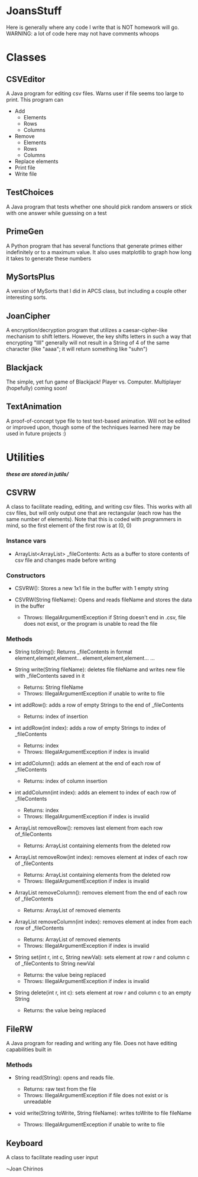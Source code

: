 # JoansStuff
Here is generally where any code I write that is NOT homework will go.
WARNING: a lot of code here may not have comments whoops

# Classes

## CSVEditor
A Java program for editing csv files. Warns user if file seems
too large to print. This program can
- Add
  * Elements
  * Rows
  * Columns
- Remove
  * Elements
  * Rows
  * Columns
- Replace elements
- Print file
- Write file

## TestChoices
A Java program that  tests whether one should pick random answers or stick
with one answer while guessing on a test

## PrimeGen
A Python program that has several functions that generate primes either
indefinitely or to a maximum value. It also uses matplotlib to graph how long
it takes to generate these numbers

## MySortsPlus
A version of MySorts that I did in APCS class, but including a couple other
interesting sorts.

## JoanCipher
A encryption/decryption program that utilizes a caesar-cipher-like mechanism
to shift letters. However, the key shifts letters in such a way that
encrypting "llll" generally will not result in a String of 4 of the same
character (like "aaaa"; it will return something like "suhn")

## Blackjack
The simple, yet fun game of Blackjack! Player vs. Computer. Multiplayer
(hopefully) coming soon!

## TextAnimation
A proof-of-concept type file to test text-based animation.
Will not be edited or improved upon, though some of the 
techniques learned here may be used in future projects :)

# Utilities
##### these are stored in jutils/

## CSVRW
A class to facilitate reading, editing, and writing csv files.
This works with all csv files, but will only output one that
are rectangular (each row has the same number of elements).
Note that this is coded with programmers in mind, so the
first element of the first row is at (0, 0)

### Instance vars
- ArrayList<ArrayList<String>> _fileContents: Acts as a buffer
to store contents of csv file and changes made before writing

### Constructors
- CSVRW(): Stores a new 1x1 file in the buffer with 1 empty
string

- CSVRW(String fileName): Opens and reads fileName and stores
the data in the buffer
  - Throws: IllegalArgumentException if String doesn't end
            in .csv, file does not exist, or the program
            is unable to read the file

### Methods

- String toString(): Returns _fileContents in format
element,element,element...
element,element,element...
...

- String write(String fileName): deletes file fileName and 
writes new file with _fileContents saved in it
  - Returns: String fileName
  - Throws: IllegalArgumentException if unable to write to
            file

- int addRow(): adds a row of empty Strings to the end of 
_fileContents
  - Returns: index of insertion

- int addRow(int index): adds a row of empty Strings to index
of _fileContents
  - Returns: index
  - Throws: IllegalArgumentException if index is invalid

- int addColumn(): adds an element at the end of each row of
_fileContents
  - Returns: index of column insertion

- int addColumn(int index): adds an element to index of each
row of _fileContents
  - Returns: index
  - Throws: IllegalArgumentException if index is invalid

- ArrayList<String> removeRow(): removes last element from
each row of_fileContents
  - Returns: ArrayList<String> containing elements from the
             deleted row

- ArrayList<String> removeRow(int index): removes element at
index of each row of _fileContents
  - Returns: ArrayList<String> containing elements from the
             deleted row
  - Throws: IllegalArgumentException if index is invalid

- ArrayList<String> removeColumn(): removes element from the
end of each row of _fileContents
  - Returns: ArrayList<String> of removed elements

- ArrayList<String> removeColumn(int index): removes element at
index from each row of _fileContents
  - Returns: ArrayList<String> of removed elements
  - Throws: IllegalArgumentException if index is invalid

- String set(int r, int c, String newVal): sets element at
row r and column c of _fileContents to String newVal
  - Returns: the value being replaced
  - Throws: IllegalArgumentException if index is invalid

- String delete(int r, int c): sets element at row r and
column c to an empty String
  - Returns: the value being replaced

## FileRW
A Java program for reading and writing any file. Does not have
editing capabilities built in
### Methods
- String read(String): opens and reads file.
  - Returns: raw text from the file
  - Throws: IllegalArgumentException if file does not exist or
            is unreadable

- void write(String toWrite, String fileName): writes toWrite
to file fileName
  - Throws: IllegalArgumentException if unable to write to file

## Keyboard
A class to facilitate reading user input

~Joan Chirinos
